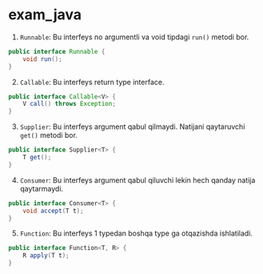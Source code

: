# exam_java

1. `Runnable`: Bu interfeys no argumentli va void tipdagi `run()` metodi bor.

```java
public interface Runnable {
    void run();
}
```

2. `Callable`: Bu interfeys return type interface. 

```java
public interface Callable<V> {
    V call() throws Exception;
}
```

3. `Supplier`: Bu interfeys argument qabul qilmaydi. Natijani qaytaruvchi `get()` metodi bor.

```java
public interface Supplier<T> {
    T get();
}
```

4. `Consumer`: Bu interfeys argument qabul qiluvchi lekin hech qanday natija qaytarmaydi.

```java
public interface Consumer<T> {
    void accept(T t);
}
```

5. `Function`: Bu interfeys 1 typedan boshqa type ga otqazishda ishlatiladi.

```java
public interface Function<T, R> {
    R apply(T t);
}
```

